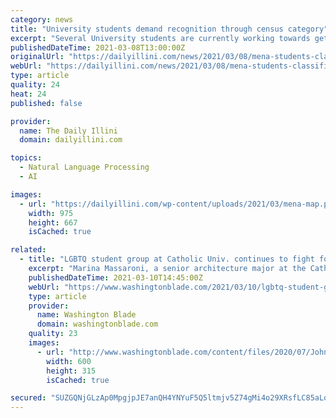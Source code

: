 ```yaml
---
category: news
title: "University students demand recognition through census category"
excerpt: "Several University students are currently working towards getting a space for the Middle East and North Africa  community and advocating for the identification of Middle Eastern and North African classifications on student censuses."
publishedDateTime: 2021-03-08T13:00:00Z
originalUrl: "https://dailyillini.com/news/2021/03/08/mena-students-classifications/"
webUrl: "https://dailyillini.com/news/2021/03/08/mena-students-classifications/"
type: article
quality: 24
heat: 24
published: false

provider:
  name: The Daily Illini
  domain: dailyillini.com

topics:
  - Natural Language Processing
  - AI

images:
  - url: "https://dailyillini.com/wp-content/uploads/2021/03/mena-map.png"
    width: 975
    height: 667
    isCached: true

related:
  - title: "LGBTQ student group at Catholic Univ. continues to fight for recognition"
    excerpt: "Marina Massaroni, a senior architecture major at the Catholic University of America, recalled instantly making friends during her first meeting with CUAllies, the organization of which she is now vice president."
    publishedDateTime: 2021-03-10T14:45:00Z
    webUrl: "https://www.washingtonblade.com/2021/03/10/lgbtq-student-group-at-catholic-univ-continues-to-fight-for-recognition/"
    type: article
    provider:
      name: Washington Blade
      domain: washingtonblade.com
    quality: 23
    images:
      - url: "http://www.washingtonblade.com/content/files/2020/07/John_Garvey_social_media_courtesy_CUA.jpg"
        width: 600
        height: 315
        isCached: true

secured: "SUZGQNjGLzAp0MpgjpJE7anQH4YNYuF5Q5ltmjv5Z74gMi4o29XRsfLC85aLqdVNJmVG0Xt8dBscjTbeuPs+IDPiWhrDuwrLD/lneB/GVe1mxLBDAEx39HzesCbToH0UBfFZlGlTK25CDB4Qcvmk2rXO1tzzhTmswtO2gqSQk8bxdLndGUYuHITotShyXJFBAi3WNvHobr21x0BJZcK6B0QN18pBVaruPdvRlml0gvN0f3uz/ow3oBxzPR+gWJXqmE66w5rzjX3j5Iwsn4Jm6z5HRK8PJAGWDjtuFj4QsnC/46E5RYq3fqUYcpTznEcoUEKtLuOBtUc8xDTNqZFswhzhYh13rwwj+ui+AfAAlFo=;+A/XduA8u1OJ6bud5Xe8Uw=="
---
```



